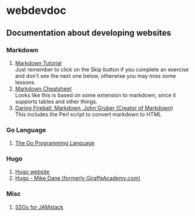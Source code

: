 # webdevdoc
## Documentation about developing websites

### Markdown  
1. [Markdown Tutorial](https://www.markdowntutorial.com/)  
 Just remember to click on the Skip button if you complete an exercise and don't see the next one below, otherwise you may miss some lessons. 
2. [Markdown Cheatsheet](https://github.com/adam-p/markdown-here/wiki/Markdown-Cheatsheet#html)  
 Looks like this is based on some extension to markdown, since it supports tables and other things.
3. [Daring Fireball: Markdown, John Gruber (Creator of Markdown)](https://daringfireball.net/projects/markdown/)  
 This includes the Perl script to convert markdown to HTML

### Go Language
1. [The Go Programming Language](https://golang.org/)

### Hugo
1. [Hugo website](https://gohugo.io/)
2. [Hugo - Mike Dane (formerly GiraffeAcademy.com)](https://www.mikedane.com/static-site-generators/hugo/)

### Misc
1. [SSGs for JAMstack](https://www.staticgen.com/)

